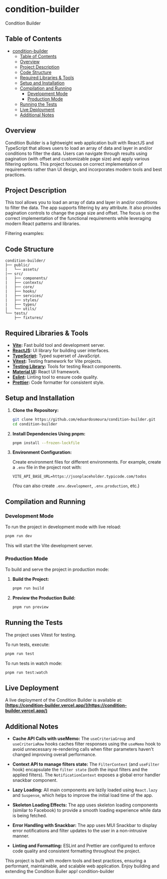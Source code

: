 # condition-builder

Condition Builder

## Table of Contents

- [condition-builder](#condition-builder)
  - [Table of Contents](#table-of-contents)
  - [Overview](#overview)
  - [Project Description](#project-description)
  - [Code Structure](#code-structure)
  - [Required Libraries \& Tools](#required-libraries--tools)
  - [Setup and Installation](#setup-and-installation)
  - [Compilation and Running](#compilation-and-running)
    - [Development Mode](#development-mode)
    - [Production Mode](#production-mode)
  - [Running the Tests](#running-the-tests)
  - [Live Deployment](#live-deployment)
  - [Additional Notes](#additional-notes)

## Overview

Condition Builder is a lightweight web application built with ReactJS and TypeScript that allows users to load an array of data and layer in and/or conditions to filter the data. Users can navigate through results using pagination (with offset and customizable page size) and apply various filtering options. This project focuses on correct implementation of requirements rather than UI design, and incorporates modern tools and best practices.

## Project Description

This tool allows you to load an array of data and layer in and/or conditions to filter the data. The app supports filtering by any attribute. It also provides pagination controls to change the page size and offset. The focus is on the correct implementation of the functional requirements while leveraging modern React patterns and libraries.

Filtering examples:

## Code Structure

```text
condition-builder/
├── public/
|   └── assets/
|── src/
|   ├── components/
|   ├── contexts/
|   ├── core/
|   ├── hooks/
|   ├── services/
|   ├── styles/
|   ├── types/
|   └── utils/
└── tests/
    ├── fixtures/
```

## Required Libraries & Tools

- **[Vite](https://vitejs.dev/):** Fast build tool and development server.
- **[ReactJS](https://reactjs.org/):** UI library for building user interfaces.
- **[TypeScript](https://www.typescriptlang.org/):** Typed superset of JavaScript.
- **[Vitest](https://vitest.dev/):** Testing framework for Vite projects.
- **[Testing Library](https://testing-library.com/):** Tools for testing React components.
- **[Material UI](https://mui.com/):** React UI framework.
- **[Eslint](https://eslint.org/):** Linting tool to ensure code quality.
- **[Prettier](https://prettier.io/):** Code formatter for consistent style.

## Setup and Installation

1. **Clone the Repository:**

   ```bash
   git clone https://github.com/eduardosmoura/condition-builder.git
   cd condition-builder
   ```

2. **Install Dependencies Using pnpm:**

   ```bash
   pnpm install --frozen-lockfile
   ```

3. **Environment Configuration:**

   Create environment files for different environments. For example, create a `.env` file in the project root with:

   ```dotenv
   VITE_API_BASE_URL=https://jsonplaceholder.typicode.com/todos
   ```

   (You can also create `.env.development`, `.env.production`, etc.)

## Compilation and Running

### Development Mode

To run the project in development mode with live reload:

```bash
pnpm run dev
```

This will start the Vite development server.

### Production Mode

To build and serve the project in production mode:

1. **Build the Project:**

   ```bash
   pnpm run build
   ```

2. **Preview the Production Build:**

   ```bash
   pnpm run preview
   ```

## Running the Tests

The project uses Vitest for testing.

To run tests, execute:

```bash
pnpm run test
```

To run tests in watch mode:

```bash
pnpm run test:watch
```

## Live Deployment

A live deployment of the Condition Builder is available at:
**[https://condition-builder.vercel.app/](https://condition-builder.vercel.app/)**

## Additional Notes

- **Cache API Calls with useMemo:**
  The `useCriteriaGroup` and `useCriteriaRow` hooks caches filter responses using the `useMemo` hook to avoid unnecessary re-rendering calls when filter parameters haven't changed improving overall performance.

- **Context API to manage filters state:**
  The `FilterContext` (and `useFilter` hook) encapsulate the `filter state` (both the input filters and the applied filters). The `NotificationContext` exposes a global error handler snackbar component.

- **Lazy Loading:**
  All main components are lazily loaded using `React.lazy` and `Suspense`, which helps to improve the initial load time of the app.

- **Skeleton Loading Effects:**
  The app uses skeleton loading components (similar to Facebook) to provide a smooth loading experience while data is being fetched.

- **Error Handling with Snackbar:**
  The app uses MUI Snackbar to display error notifications and filter updates to the user in a non-intrusive manner.

- **Linting and Formatting:**
  ESLint and Prettier are configured to enforce code quality and consistent formatting throughout the project.

This project is built with modern tools and best practices, ensuring a performant, maintainable, and scalable web application. Enjoy building and extending the Condition Builer app!
condition-builder
